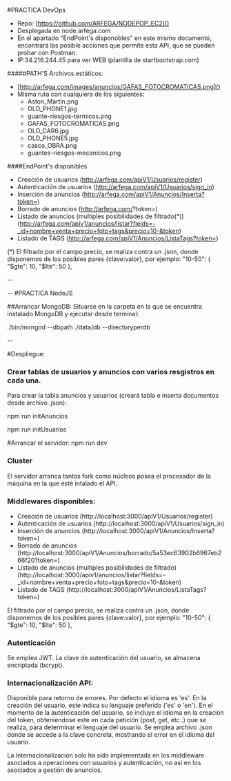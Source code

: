 #PRACTICA DevOps

- Repo: [https://github.com/ARFEGA/NODEPOP_EC2]()
- Desplegada en node.arfega.com
- En el apartado "EndPoint's disponobles" en este mismo documento, encontrará las posible acciones que permite esta API, que se pueden probar con Postman.
- IP:34.216.244.45 para ver WEB (plantilla de startbootstrap.com) 

#####PATH'S Archivos estáticos:

- [http://arfega.com/images/anuncios/GAFAS_FOTOCROMATICAS.png]()
- Misma ruta con cualquiera de los siguientes:
	* Aston_Martin.png
	* OLD_PHONE1.jpg
	* guante-riesgos-termicos.png
	* GAFAS_FOTOCROMATICAS.png
	* OLD_CAR6.jpg
	* OLD_PHONE5.jpg
	* casco_OBRA.png
	* guantes-riesgos-mecanicos.png

####EndPoint's disponibles

- Creación de usuarios (http://arfega.com/apiV1/Usuarios/register)
- Autenticación de usuarios (http://arfega.com/apiV1/Usuarios/sign_in)
- Inserción de anuncios (http://arfega.com/apiV1/Anuncios/Inserta?token=)
- Borrado de anuncios (http://arfega.com/<id>?token=)
- Listado de anuncios (multiples posibilidades de filtrado(*)) (http://arfega.com/apiv1/anuncios/listar?fields=-_id+nombre+venta+precio+foto+tags&precio=10-&token)
- Listado de TAGS (http://arfega.com/apiV1/Anuncios/ListaTags?token=)

(*) El filtrado por el campo precio, se realiza contra un .json, donde disponemos de los posibles pares {clave:valor}, por ejemplo: "10-50": { "$gte": 10, "$lte": 50 },


--

--
#PRACTICA NodeJS

##Arrancar MongoDB:
Situarse en la carpeta en la que se encuentra instalado MongoDB y ejecutar desde terminal:

./bin/mongod --dbpath ./data/db --directoryperdb

--

#Despliegue:


### Crear tablas de usuarios y anuncios con varios resgistros en cada una. 

Para crear la tabla anuncios y usuarios (creará tabla e inserta documentos desde archivo .json):
 
npm run initAnuncios

npm run initUsuarios

#Arrancar el servidor:
npm run dev

### Cluster

El servidor arranca tantos fork como núcleos posea el procesador de la máquina en la que esté intalado el API.

### Middlewares disponibles:

* Creación de usuarios (http://localhost:3000/apiV1/Usuarios/register)
* Autenticación de usuarios (http://localhost:3000/apiV1/Usuarios/sign_in)
* Inserción de anuncios (http://localhost:3000/apiV1/Anuncios/Inserta?token=)
* Borrado de anuncios (http://localhost:3000/apiV1/Anuncios/borrado/5a53ec63902b6967eb266f20?token=) 
* Listado de anuncios (multiples posibilidades de filtrado) (http://localhost:3000/apiv1/anuncios/listar?fields=-_id+nombre+venta+precio+foto+tags&precio=10-&token)
* Listado de TAGS (http://localhost:3000/apiV1/Anuncios/ListaTags?token=)

El filtrado por el campo precio, se realiza contra un .json, donde disponemos de los posibles pares {clave:valor}, por ejemplo:
"10-50": { "$gte": 10, "$lte": 50 },

### Autenticación

Se emplea JWT. La clave de autenticación del usuario, se almacena encriptada (bcrypt).

### Internacionalización API:

Disponible para retorno de errores. Por defecto el idioma es 'es'. En la creación del usuario, este indica su lenguaje preferido ('es' o 'en'). En el momento de la autenticación del usuario, se incluye el idioma en la creación del token, obteniendose este en cada petición (post, get, etc..) que se realiza, para determinar el lenguaje del usuario. Se emplea archivo .json donde se accede a la clave concreta, mostrando el error en el idioma del usuario.

La Internacionalización solo ha sido implementada en los middleware asociados a operaciones con usuarios y autenticación, no así en los asociados a gestión de anuncios.




